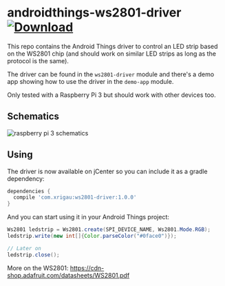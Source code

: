# androidthings-ws2801-driver [ ![Download](https://api.bintray.com/packages/xrigau/maven/ws2801-driver/images/download.svg) ](https://bintray.com/xrigau/maven/ws2801-driver/_latestVersion)

This repo contains the Android Things driver to control an LED strip based on the WS2801 chip (and should work on similar LED strips as long as the protocol is the same).

The driver can be found in the `ws2801-driver` module and there's a demo app showing how to use the driver in the `demo-app` module.

Only tested with a Raspberry Pi 3 but should work with other devices too.

## Schematics

![raspberry pi 3 schematics](rpi3-schematics.png)


## Using

The driver is now available on jCenter so you can include it as a gradle dependency:

```groovy
dependencies {
  compile 'com.xrigau:ws2801-driver:1.0.0'
}
```

And you can start using it in your Android Things project:

```java
Ws2801 ledstrip = Ws2801.create(SPI_DEVICE_NAME, Ws2801.Mode.RGB);
ledstrip.write(new int[]{Color.parseColor("#0face0")});

// Later on
ledstrip.close();
```
More on the WS2801: https://cdn-shop.adafruit.com/datasheets/WS2801.pdf
